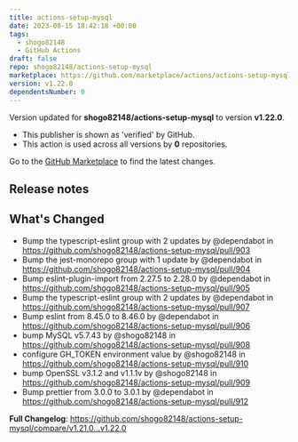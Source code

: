 ```yaml
---
title: actions-setup-mysql
date: 2023-08-15 18:42:18 +00:00
tags:
  - shogo82148
  - GitHub Actions
draft: false
repo: shogo82148/actions-setup-mysql
marketplace: https://github.com/marketplace/actions/actions-setup-mysql
version: v1.22.0
dependentsNumber: 0
---
```



Version updated for **shogo82148/actions-setup-mysql** to version **v1.22.0**.
- This publisher is shown as 'verified' by GitHub.
- This action is used across all versions by **0** repositories.

Go to the [GitHub Marketplace](https://github.com/marketplace/actions/actions-setup-mysql) to find the latest changes.

## Release notes

## What's Changed
* Bump the typescript-eslint group with 2 updates by @dependabot in https://github.com/shogo82148/actions-setup-mysql/pull/903
* Bump the jest-monorepo group with 1 update by @dependabot in https://github.com/shogo82148/actions-setup-mysql/pull/904
* Bump eslint-plugin-import from 2.27.5 to 2.28.0 by @dependabot in https://github.com/shogo82148/actions-setup-mysql/pull/905
* Bump the typescript-eslint group with 2 updates by @dependabot in https://github.com/shogo82148/actions-setup-mysql/pull/907
* Bump eslint from 8.45.0 to 8.46.0 by @dependabot in https://github.com/shogo82148/actions-setup-mysql/pull/906
* bump MySQL v5.7.43 by @shogo82148 in https://github.com/shogo82148/actions-setup-mysql/pull/908
* configure GH_TOKEN environment value by @shogo82148 in https://github.com/shogo82148/actions-setup-mysql/pull/910
* bump OpenSSL v3.1.2 and v1.1.1v by @shogo82148 in https://github.com/shogo82148/actions-setup-mysql/pull/909
* Bump prettier from 3.0.0 to 3.0.1 by @dependabot in https://github.com/shogo82148/actions-setup-mysql/pull/912


**Full Changelog**: https://github.com/shogo82148/actions-setup-mysql/compare/v1.21.0...v1.22.0
